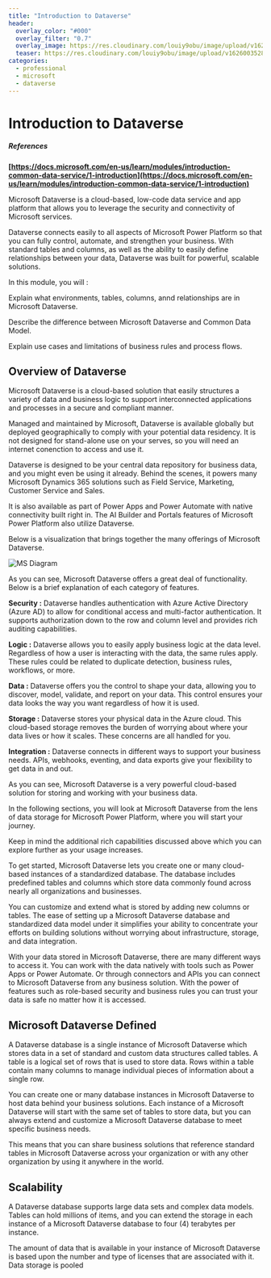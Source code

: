 ```yaml
---
title: "Introduction to Dataverse"
header:
  overlay_color: "#000"
  overlay_filter: "0.7"
  overlay_image: https://res.cloudinary.com/louiy9obu/image/upload/v1626002590/letisias_projects_fjlv67.png
  teaser: https://res.cloudinary.com/louiy9obu/image/upload/v1626003528/500x300projects_dbt5xc.png
categories:
  - professional
  - microsoft
  - dataverse
---
```


# Introduction to Dataverse

##### References

**[https://docs.microsoft.com/en-us/learn/modules/introduction-common-data-service/1-introduction](https://docs.microsoft.com/en-us/learn/modules/introduction-common-data-service/1-introduction)**

Microsoft Dataverse is a cloud-based, low-code data service and app platform that allows you to leverage the security and connectivity of Microsoft services.

Dataverse connects easily to all aspects of Microsoft Power Platform so that you can fully control, automate, and strengthen your business. With standard tables and columns, as well as the ability to easily define relationships between your data, Dataverse was built for powerful, scalable solutions.

In this module, you will :

Explain what environments, tables, columns, annd relationships are in Microsoft Dataverse.

Describe the difference between Microsoft Dataverse and Common Data Model.

Explain use cases and limitations of business rules and process flows.

## Overview of Dataverse

Microsoft Dataverse is a cloud-based solution that easily structures a variety of data and business logic to support interconnected applications and processes in a secure and compliant manner.

Managed and maintained by Microsoft, Dataverse is available globally but deployed geographically to comply with your potential data residency. It is not designed for stand-alone use on your serves, so you will need an internet conenction to access and use it.

Dataverse is designed to be your central data repository for business data, and you might even be using it already. Behind the scenes, it powers many Microsoft Dynamics 365 solutions such as Field Service, Marketing, Customer Service and Sales.

It is also available as part of Power Apps and Power Automate with native connectivity built right in. The AI Builder and Portals features of Microsoft Power Platform also utilize Dataverse.

Below is a visualization that brings together the many offerings of Microsoft Dataverse.

![MS Diagram](https://docs.microsoft.com/en-us/learn/modules/introduction-common-data-service/media/common-data-service-diagram.png)


As you can see, Microsoft Dataverse offers a great deal of functionality. Below is a brief explanation of each category of features.

**Security :** Dataverse handles authentication with Azure Active Directory (Azure AD) to allow for conditional access and multi-factor authentication. It supports authorization down to the row and column level and provides rich auditing capabilities.

**Logic :** Dataverse allows you to easily apply business logic at the data level. Regardless of how a user is interacting with the data, the same rules apply. These rules could be related to duplicate detection, business rules, workflows, or more.

**Data :** Dataverse offers you the control to shape your data, allowing you to discover, model, validate, and report on your data. This control ensures your data looks the way you want regardless of how it is used.

**Storage :** Dataverse stores your physical data in the Azure cloud. This cloud-based storage removes the burden of worrying about where your data lives or how it scales. These concerns are all handled for you.

**Integration :** Dataverse connects in different ways to support your business needs. APIs, webhooks, eventing, and data exports give your flexibility to get data in and out.

As you can see, Microsoft Dataverse is a very powerful cloud-based solution for storing and working with your business data.

In the following sections, you will look at Microsoft Dataverse from the lens of data storage for Microsoft Power Platform, where you will start your journey.

Keep in mind the additional rich capabilities discussed above which you can explore further as your usage increases.

To get started, Microsoft Dataverse lets you create one or many cloud-based instances of a standardized database. The database includes predefined tables and columns which store data commonly found across nearly all organizations and businesses.

You can customize and extend what is stored by adding new columns or tables. The ease of setting up a Microsoft Dataverse database and standardized data model under it simplifies your ability to concentrate your efforts on building solutions without worrying about infrastructure, storage, and data integration.

With your data stored in Microsoft Dataverse, there are many different ways to access it. You can work with the data natively with tools such as Power Apps or Power Automate. Or through connectors and APIs you can connect to Microsoft Dataverse from any business solution. With the power of features such as role-based security and business rules you can trust your data is safe no matter how it is accessed.

## Microsoft Dataverse Defined

A Dataverse database is a single instance of Microsoft Dataverse which stores data in a set of standard and custom data structures called tables. A table is a logical set of rows that is used to store data. Rows within a table contain many columns to manage individual pieces of information about a single row.

You can create one or many database instances in Microsoft Dataverse to host data behind your business solutions. Each instance of a Microsoft Dataverse will start with the same set of tables to store data, but you can always extend and customize a Microsoft Dataverse database to meet specific business needs.

This means that you can share business solutions that reference standard tables in Microsoft Dataverse across your organization or with any other organization by using it anywhere in the world.

## Scalability

A Dataverse database supports large data sets and complex data models. Tables can hold millions of items, and you can extend the storage in each instance of a Microsoft Dataverse database to four (4) terabytes per instance.

The amount of data that is available in your instance of Microsoft Dataverse is based upon the number and type of licenses that are associated with it. Data storage is pooled 
